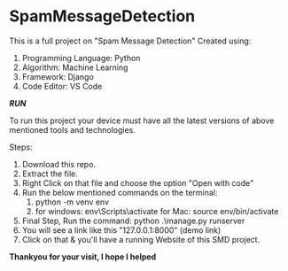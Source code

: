 # SpamMessageDetection

This is a full project on "Spam Message Detection"
Created using:
1. Programming Language: Python 
2. Algorithm: Machine Learning 
3. Framework: Django
4. Code Editor: VS Code

_**RUN**_

To run this project your device must have all the latest versions of above mentioned tools and technologies.

Steps:
1. Download this repo.
2. Extract the file.
3. Right Click on that file and choose the option "Open with code"
4. Run the below mentioned commands on the terminal:
      1. python -m venv env
      2. for windows: env\Scripts\activate
         for Mac: source env/bin/activate
5. Final Step, Run the command: python .\manage.py runserver
6. You will see a link like this "127.0.0.1:8000" (demo link)
7. Click on that & you'll have a running Website of this SMD project.


**Thankyou for your visit, I hope I helped**
